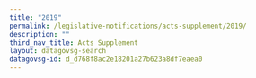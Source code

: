 ```yaml
---
title: "2019"
permalink: /legislative-notifications/acts-supplement/2019/
description: ""
third_nav_title: Acts Supplement
layout: datagovsg-search
datagovsg-id: d_d768f8ac2e18201a27b623a8df7eaea0
---
```

